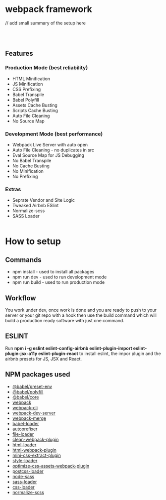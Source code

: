 # webpack framework


// add small summary of the setup here

<br/><br/>

## Features

### Production Mode (best reliability)
* HTML Minification
* JS Minification
* CSS Prefixing
* Babel Transpile
* Babel Polyfill 
* Assets Cache Busting
* Scripts Cache Busting
* Auto File Cleaning
* No Source Map

### Development Mode (best performance)
* Webpack Live Server with auto open
* Auto File Cleaning - no duplicates in src
* Eval Source Map for JS Debugging
* No Babel Transpile
* No Cache Busting
* No Minification 
* No Prefixing

### Extras
* Seprate Vendor and Site Logic 
* Tweaked Airbnb ESlint
* Normalize-scss
* SASS Loader
<br/><br/>

# How to setup

## Commands 
* npm install - used to install all packages
* npm run dev - used to run development mode
* npm run build - used to run production mode

## Workflow

You work under dev, once work is done and you are ready to push to your server or your git repo with a hook then use the build command which will build a production ready software with just one command.

## ESLINT

Run **npm i -g eslint eslint-config-airbnb eslint-plugin-import eslint-plugin-jsx-a11y eslint-plugin-react** to install eslint, the impor plugin and the airbnb presets for JS, JSX and React. 

## NPM packages used
* [@babel/preset-env](https://www.npmjs.com/package/@babel/preset-env)
* [@babel/polyfill](https://www.npmjs.com/package/@babel/polyfill)
* [@babel/core](https://www.npmjs.com/package/@babel/core)
* [webpack](https://www.npmjs.com/package/webpack)
* [webpack-cli](https://www.npmjs.com/package/webpack-cli)
* [webpack-dev-server](https://www.npmjs.com/package/webpack-dev-server)
* [webpack-merge](https://www.npmjs.com/package/webpack-merge)
* [babel-loader](https://www.npmjs.com/package/babel-loader)
* [autoprefixer](https://www.npmjs.com/package/autoprefixer)
* [file-loader](https://www.npmjs.com/package/file-loader)
* [clean-webpack-plugin](https://www.npmjs.com/package/clean-webpack-plugin)
* [html-loader](https://www.npmjs.com/package/html-loader)
* [html-webpack-plugin](https://www.npmjs.com/package/html-webpack-plugin)
* [mini-css-extract-plugin](https://www.npmjs.com/package/mini-css-extract-plugin)
* [style-loader](https://www.npmjs.com/package/style-loader)
* [optimize-css-assets-webpack-plugin](https://www.npmjs.com/package/optimize-css-assets-webpack-plugin)
* [postcss-loader](https://www.npmjs.com/package/postcss-loader)
* [node-sass](https://www.npmjs.com/package/node-sass)
* [sass-loader](https://www.npmjs.com/package/sass-loader)
* [css-loader](https://www.npmjs.com/package/css-loader)
* [normalize-scss](https://www.npmjs.com/package/normalize-scss)


